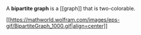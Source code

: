 A **bipartite graph** is a [[graph]] that is two-colorable.

[[https://mathworld.wolfram.com/images/eps-gif/BipartiteGraph_1000.gif|align=center]]